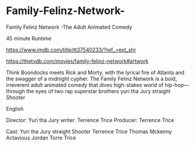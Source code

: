 # Family-Felinz-Network-
Family Felinz Network -The Adult Animated Comedy 

45 minute Runtime 

https://www.imdb.com/title/tt37540233/?ref_=ext_shr

https://thetvdb.com/movies/family-felinz-network#artwork

Think Boondocks meets Rick and Morty, with the lyrical fire of Atlanta and the swagger of a midnight cypher. The Family Felinz Network is a bold, irreverent adult animated comedy that dives high-stakes world of hip-hop—through the eyes of two rap superstar brothers yuri tha Jury straight Shooter


English

Director: Yuri tha Jury 
writer: Terrence Trice 
Producer: Terrence Trice 

Cast:
Yuri tha Jury 
straight Shooter 
Terrence Trice 
Thomas Mckenny 
Actavious Jordan 
Torre Trice 
